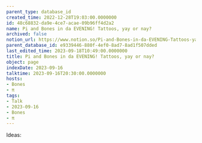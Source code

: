 ```yaml
---
parent_type: database_id
created_time: 2022-12-28T19:03:00.0000000
id: 48c68832-da9e-4ce7-acae-09b96ff4d2a2
name: Pi and Bones in da EVENING! Tattoos, yay or nay?
archived: false
notion_url: https://www.notion.so/Pi-and-Bones-in-da-EVENING-Tattoos-yay-or-nay-48c68832da9e4ce7acae09b96ff4d2a2
parent_database_id: e9339446-880f-4ef0-8ad7-8ad1f507dded
last_edited_time: 2023-09-18T10:49:00.0000000
title: Pi and Bones in da EVENING! Tattoos, yay or nay?
object: page
indexDate: 2023-09-16
talktime: 2023-09-16T20:30:00.0000000
hosts:
- Bones
- π
tags:
- Talk
- 2023-09-16
- Bones
- π
---
```


Ideas:
























